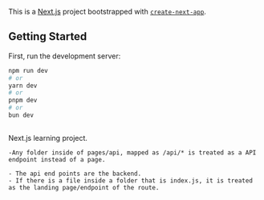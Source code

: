 This is a [Next.js](https://nextjs.org/) project bootstrapped with [`create-next-app`](https://github.com/vercel/next.js/tree/canary/packages/create-next-app).

## Getting Started

First, run the development server:

```bash
npm run dev
# or
yarn dev
# or
pnpm dev
# or
bun dev
```
##
Next.js learning project. 
```
-Any folder inside of pages/api, mapped as /api/* is treated as a API endpoint instead of a page. 

- The api end points are the backend.
- If there is a file inside a folder that is index.js, it is treated as the landing page/endpoint of the route.
```

